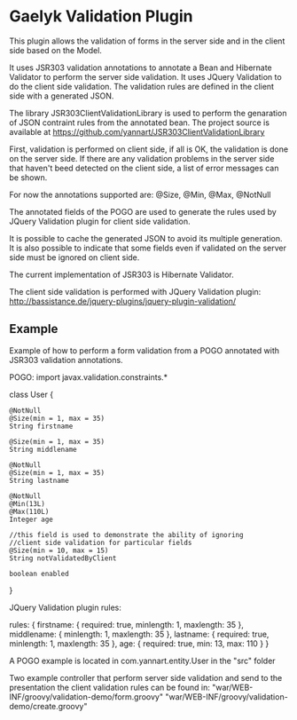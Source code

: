 Gaelyk Validation Plugin
====

This plugin allows the validation of forms in the server side and in the client side based on the Model.

It uses JSR303 validation annotations to annotate a Bean and Hibernate Validator to perform the server side validation. It uses JQuery Validation to do the client side validation.
The validation rules are defined in the client side with a generated JSON.

The library JSR303ClientValidationLibrary is used to perform the genaration of JSON contraint rules from the annotated bean.
The project source is available at https://github.com/yannart/JSR303ClientValidationLibrary

First, validation is performed on client side, if all is OK, the validation is done on the server side.
If there are any validation problems in the server side that haven't beed detected on the client side, a list of error messages can be shown.

For now the annotations supported are: @Size, @Min, @Max, @NotNull

The annotated fields of the POGO are used to generate the rules used by JQuery Validation plugin for client side validation.

It is possible to cache the generated JSON to avoid its multiple generation. It is also possible to indicate that some fields even if validated on the server side must be ignored on client side.

The current implementation of JSR303 is Hibernate Validator.

The client side validation is performed with JQuery Validation plugin: http://bassistance.de/jquery-plugins/jquery-plugin-validation/

Example
-------

Example of how to perform a form validation from a POGO annotated with JSR303 validation annotations.


POGO:
import javax.validation.constraints.*

class User {

	@NotNull
	@Size(min = 1, max = 35)
	String firstname

	@Size(min = 1, max = 35)
	String middlename

    @NotNull
	@Size(min = 1, max = 35)
	String lastname

	@NotNull
	@Min(13L)
	@Max(110L)
	Integer age
	
	//this field is used to demonstrate the ability of ignoring
	//client side validation for particular fields
	@Size(min = 10, max = 15)
	String notValidatedByClient

	boolean enabled
}

JQuery Validation plugin rules:

rules: {
	firstname: {
		required: true,
		minlength: 1,
		maxlength: 35
	},
	middlename: {
		minlength: 1,
		maxlength: 35
	},
	lastname: {
		required: true,
		minlength: 1,
		maxlength: 35
	},
	age: {
		required: true,
		min: 13,
		max: 110
	}
}

A POGO example is located in com.yannart.entity.User in the "src" folder

Two example controller that perform server side validation and send to the presentation the client validation rules can be found in:
"war/WEB-INF/groovy/validation-demo/form.groovy"
"war/WEB-INF/groovy/validation-demo/create.groovy"
